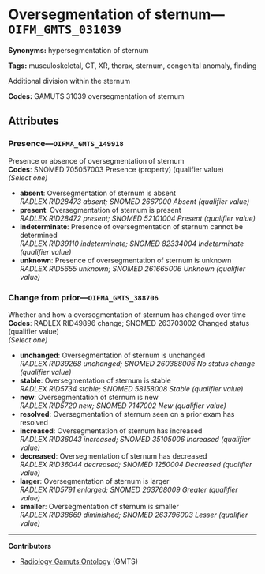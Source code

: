 # Oversegmentation of sternum—`OIFM_GMTS_031039`

**Synonyms:** hypersegmentation of sternum

**Tags:** musculoskeletal, CT, XR, thorax, sternum, congenital anomaly, finding

Additional division within the sternum

**Codes:** GAMUTS 31039 oversegmentation of sternum

## Attributes

### Presence—`OIFMA_GMTS_149918`

Presence or absence of oversegmentation of sternum  
**Codes**: SNOMED 705057003 Presence (property) (qualifier value)  
*(Select one)*

- **absent**: Oversegmentation of sternum is absent  
_RADLEX RID28473 absent; SNOMED 2667000 Absent (qualifier value)_
- **present**: Oversegmentation of sternum is present  
_RADLEX RID28472 present; SNOMED 52101004 Present (qualifier value)_
- **indeterminate**: Presence of oversegmentation of sternum cannot be determined  
_RADLEX RID39110 indeterminate; SNOMED 82334004 Indeterminate (qualifier value)_
- **unknown**: Presence of oversegmentation of sternum is unknown  
_RADLEX RID5655 unknown; SNOMED 261665006 Unknown (qualifier value)_

### Change from prior—`OIFMA_GMTS_388706`

Whether and how a oversegmentation of sternum has changed over time  
**Codes**: RADLEX RID49896 change; SNOMED 263703002 Changed status (qualifier value)  
*(Select one)*

- **unchanged**: Oversegmentation of sternum is unchanged  
_RADLEX RID39268 unchanged; SNOMED 260388006 No status change (qualifier value)_
- **stable**: Oversegmentation of sternum is stable  
_RADLEX RID5734 stable; SNOMED 58158008 Stable (qualifier value)_
- **new**: Oversegmentation of sternum is new  
_RADLEX RID5720 new; SNOMED 7147002 New (qualifier value)_
- **resolved**: Oversegmentation of sternum seen on a prior exam has resolved  
- **increased**: Oversegmentation of sternum has increased  
_RADLEX RID36043 increased; SNOMED 35105006 Increased (qualifier value)_
- **decreased**: Oversegmentation of sternum has decreased  
_RADLEX RID36044 decreased; SNOMED 1250004 Decreased (qualifier value)_
- **larger**: Oversegmentation of sternum is larger  
_RADLEX RID5791 enlarged; SNOMED 263768009 Greater (qualifier value)_
- **smaller**: Oversegmentation of sternum is smaller  
_RADLEX RID38669 diminished; SNOMED 263796003 Lesser (qualifier value)_

---

**Contributors**

- [Radiology Gamuts Ontology](https://gamuts.net/) (GMTS)